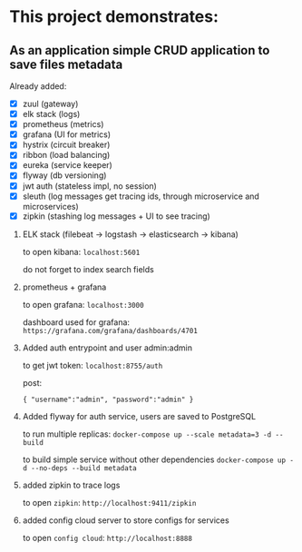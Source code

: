 # **This project demonstrates:**
## As an application simple CRUD application to save files metadata

Already added:
- [x] zuul (gateway)
- [x] elk stack (logs)
- [x] prometheus (metrics)
- [x] grafana (UI for metrics)
- [x] hystrix (circuit breaker)
- [x] ribbon (load balancing)
- [x] eureka (service keeper)
- [x] flyway (db versioning)
- [x] jwt auth (stateless impl, no session)
- [x] sleuth (log messages get tracing ids, through microservice and microservices)
- [x] zipkin (stashing log messages + UI to see tracing)

1. ELK stack (filebeat -> logstash -> elasticsearch -> kibana)
   
   to open kibana:
   `localhost:5601`
   
   do not forget to index search fields
   
2. prometheus + grafana

   to open grafana:
   `localhost:3000`

    dashboard used for grafana:
     `https://grafana.com/grafana/dashboards/4701`
     
3. Added auth entrypoint and user admin:admin

    to get jwt token: `localhost:8755/auth`
 
     post: 
     
     `{
      	"username":"admin",
      	"password":"admin"
      }
      `
4. Added flyway for auth service, users are saved to PostgreSQL
    
    to run multiple replicas:
    `docker-compose up --scale metadata=3 -d --build`
    
    to build simple service without other dependencies
    `docker-compose up -d --no-deps --build metadata`

5. added zipkin to trace logs

   to open `zipkin`:
   `http://localhost:9411/zipkin`
   
6. added config cloud server to store configs for services

   to open `config cloud`:
   `http://localhost:8888`




